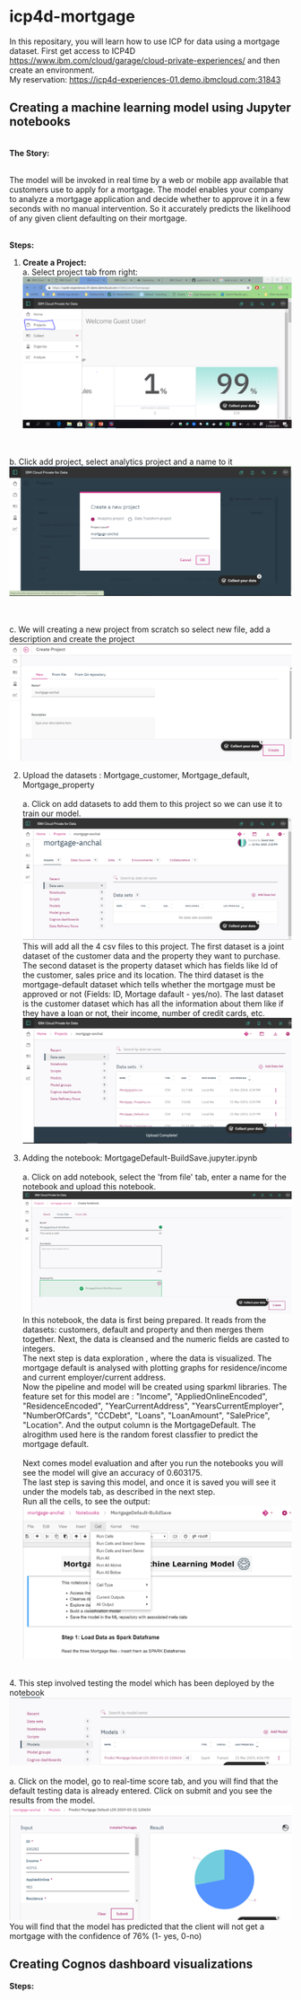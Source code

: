 # icp4d-mortgage 

In this repositary, you will learn how to use ICP for data using a mortgage dataset. First get access to ICP4D https://www.ibm.com/cloud/garage/cloud-private-experiences/ and then create an environment. 
<br> My reservation: https://icp4d-experiences-01.demo.ibmcloud.com:31843 </br> 



<h2> Creating a machine learning model using Jupyter notebooks </h2>   

<b> <br>The Story: </b> 

<br>The model will be invoked in real time by a web or mobile app available that customers use to apply
for a mortgage. The model enables your company to analyze a mortgage application and decide
whether to approve it in a few seconds with no manual intervention. So it accurately predicts the likelihood of any given client defaulting on their mortgage. 

<b> <br> Steps: </b>

1. <b> Create a Project: </b> 
<br> <t> a. Select project tab from right: </br>
<img src = "https://github.com/anchalbhalla/icp4d-mortgage/blob/master/imgs/Capture.PNG"> </t> 

<br><br> <t> b. Click add project, select analytics project and a name to it 
  <img src = "https://github.com/anchalbhalla/icp4d-mortgage/blob/master/imgs/Capture1.PNG"> </t> 
  
  <br><br> <t> c. We will creating a new project from scratch so select new file, add a description and create the project
  <img src = "https://github.com/anchalbhalla/icp4d-mortgage/blob/master/imgs/Capture2.PNG"> </t>
  
2. Upload the datasets : Mortgage_customer, Mortgage_default, Mortgage_property 
<br><br><t> a. Click on add datasets to add them to this project so we can use it to train our model. 
  <img src = "https://github.com/anchalbhalla/icp4d-mortgage/blob/master/imgs/Capture3.PNG"> </t> 
  <br> This will add all the 4 csv files to this project. The first dataset is a joint dataset of the customer data and the property they want to purchase. The second dataset is the property dataset which has fields like Id of the customer, sales price and its location. The third dataset is the mortgage-default dataset which tells whether the mortgage must be approved or not (Fields: ID, Mortage dafault - yes/no). The last dataset is the customer dataset which has all the information about them like if they have a loan or not, their income, number of credit cards, etc.
 <img src = "https://github.com/anchalbhalla/icp4d-mortgage/blob/master/imgs/Capture4.PNG"> </t> 
 
 
 3. Adding the notebook: MortgageDefault-BuildSave.jupyter.ipynb 
    <br><br><t> a. Click on add notebook, select the 'from file' tab, enter a name for the notebook and upload this notebook.  
     <img src = "https://github.com/anchalbhalla/icp4d-mortgage/blob/master/imgs/Capture5.PNG">   
     In this notebook, the data is first being prepared. It reads from the datasets: customers, default and property and then merges them together. Next, the data is cleansed and the numeric fields are casted to integers. 
     <br>The next step is data exploration , where the data is visualized. The mortgage default is analysed with plotting graphs for residence/income and current employer/current address. 
  <br>Now the pipeline and model will be created using sparkml libraries. The feature set for this model are : "Income", "AppliedOnlineEncoded", "ResidenceEncoded", "YearCurrentAddress", "YearsCurrentEmployer", "NumberOfCards", "CCDebt", "Loans", "LoanAmount", "SalePrice", "Location". And the output column is the MortgageDefault. The alrogithm used here is the random forest classfier to predict the mortgage default.  
  <br>Next comes model evaluation and after you run the notebooks you will see the model will give an accuracy of 0.603175. 
  <br>The last step is saving this model, and once it is saved you will see it under the models tab, as described in the next step. 
  <br>Run all the cells, to see the output: 
  <img src = "https://github.com/anchalbhalla/icp4d-mortgage/blob/master/imgs/Capture6.PNG"> </t>  
  
  
 <br>4. This step involved testing the model which has been deployed by the notebook  
 <img src = "https://github.com/anchalbhalla/icp4d-mortgage/blob/master/imgs/Capture7.PNG"> </t> 
 <br><br><t> a. Click on the model, go to real-time score tab, and you will find that the default testing data is already entered. Click on submit and you see the results from the model. 
  <img src = "https://github.com/anchalbhalla/icp4d-mortgage/blob/master/imgs/Capture8.PNG"> </t> 
  You will find that the model has predicted that the client will not get a mortgage with the confidence of 76% (1- yes, 0-no)
 
<h2> Creating Cognos dashboard visualizations </h2> 

<b> Steps: </b>
